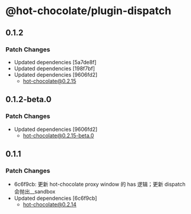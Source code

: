 # @hot-chocolate/plugin-dispatch

## 0.1.2

### Patch Changes

- Updated dependencies [5a7de8f]
- Updated dependencies [198f7bf]
- Updated dependencies [9606fd2]
  - hot-chocolate@0.2.15

## 0.1.2-beta.0

### Patch Changes

- Updated dependencies [9606fd2]
  - hot-chocolate@0.2.15-beta.0

## 0.1.1

### Patch Changes

- 6c6f9cb: 更新 hot-chocolate proxy window 的 has 逻辑；更新 dispatch 会抛出\_\_sandbox
- Updated dependencies [6c6f9cb]
  - hot-chocolate@0.2.14
